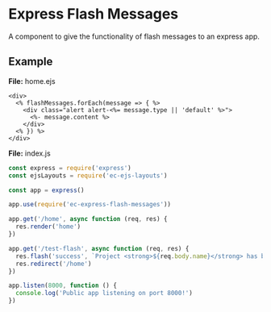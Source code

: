 # Express Flash Messages
A component to give the functionality of flash messages to an express app.

## Example
**File:** home.ejs
```ejs
<div>
  <% flashMessages.forEach(message => { %>
    <div class="alert alert-<%= message.type || 'default' %>">
      <%- message.content %>
    </div>
  <% }) %>
</div>
```

**File:** index.js
```js
const express = require('express')
const ejsLayouts = require('ec-ejs-layouts')

const app = express()

app.use(require('ec-express-flash-messages'))

app.get('/home', async function (req, res) {
  res.render('home')
})

app.get('/test-flash', async function (req, res) {
  res.flash('success', `Project <strong>${req.body.name}</strong> has been created successfully`)
  res.redirect('/home')
})

app.listen(8000, function () {
  console.log('Public app listening on port 8000!')
})
```

